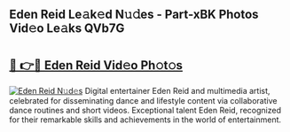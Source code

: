 ## Eden Reid Le𝚊k𝚎d N𝚞𝚍es - Part-xBK Photos Vid𝚎o Le𝚊ks QVb7G

# <h2><a href="http://fbdio6b.evod.top/?m=Eden+Reid">🔗 👉🔴 Eden Reid Vid𝚎o Ph𝚘t𝚘s</a></h2>

[![Eden Reid N𝚞d𝚎s](https://i.imgur.com/8V9OHl7.gif)](http://fbdio6b.evod.top/?m=Eden+Reid)
Digital entertainer Eden Reid and multimedia artist, celebrated for disseminating dance and lifestyle content via collaborative dance routines and short videos. Exceptional talent Eden Reid, recognized for their remarkable skills and achievements in the world of entertainment. 
